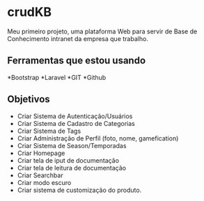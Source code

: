 # crudKB

Meu primeiro projeto, uma plataforma Web para servir de Base de Conhecimento intranet da empresa que trabalho.

## Ferramentas que estou usando
  *Bootstrap
  *Laravel
  *GIT
  *Github
  
## Objetivos

* Criar Sistema de Autenticação/Usuários
* Criar Sistema de Cadastro de Categorias
* Criar Sistema de Tags
* Criar Administração de Perfil (foto, nome, gamefication)
* Criar Sistema de Season/Temporadas
* Criar Homepage
* Criar tela de iput de documentação
* Criar tela de leitura de documentação
* Criar Searchbar
* Criar modo escuro
* Criar sistema de customização do produto.
